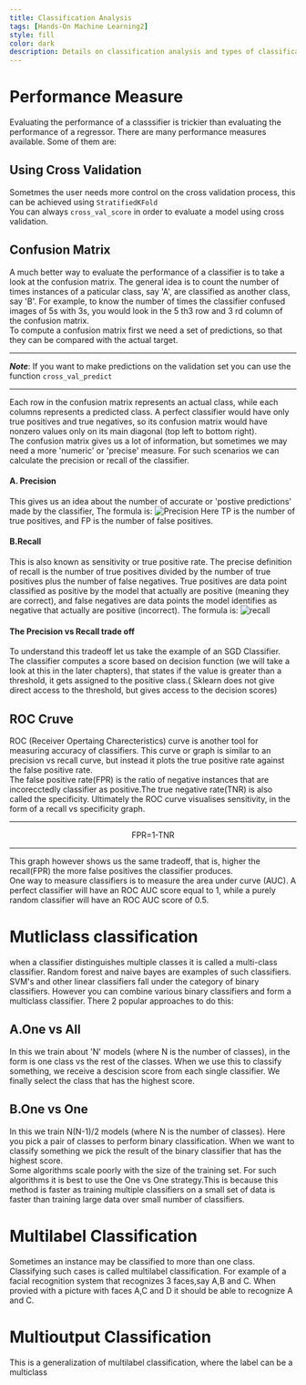 ```yaml
---
title: Classification Analysis
tags: [Hands-On Machine Learning2]
style: fill
color: dark
description: Details on classification analysis and types of classifications possible
---
```

# Performance Measure
Evaluating the performance of a classsifier is trickier than evaluating the performance of a regressor. There are many performance measures available. Some of them are:
## Using Cross Validation 
Sometmes the user needs more control on the cross validation process, this can be achieved using `StratifiedKFold`<br>  You can always `cross_val_score` in order to evaluate a model using cross validation. 
## Confusion Matrix
A much better way to evaluate the performance of a classifier is to take a look at the confusion matrix. The general idea is to count the number of times instances of a paticular class, say 'A', are classified as another class, say 'B'. For example, to know the number of times the classifier confused images of 5s with 3s, you would look in the 5 th3 row and 3 rd column of the confusion matrix. <br> To compute a confusion matrix first we need a set of predictions, so that they can be compared with the actual target. 

---
***Note***:  If you want to make predictions on the validation set you can use the function `cross_val_predict`

---
Each row in the confusion matrix represents an actual class, while each columns represents a predicted class. A perfect classifier would have only true positives and true negatives, so its confusion matrix would have nonzero values only on its main diagonal (top left to bottom right).<br>The confusion matrix gives us a lot of information, but sometimes we may need a more 'numeric' or 'precise' measure. For such scenarios we can calculate the precision or recall of the classifier. 
#### A. Precision 
This gives us an idea about the number of accurate or 'postive predictions' made by the classifier, The formula is: ![Precision](precision.png "Precision")
Here TP is the number of true positives, and FP is the number of false positives.
#### B.Recall 
This is also known as sensitivity or true positive rate. The precise definition of recall is the number of true positives divided by the number of true positives plus the number of false negatives. True positives are data point classified as positive by the model that actually are positive (meaning they are correct), and false negatives are data points the model identifies as negative that actually are positive (incorrect). The formula is:
![recall](recall.png "recall")
#### The Precision vs Recall trade off
To understand this tradeoff let us take the example of an SGD Classifier. The classifier computes a score based on decision function (we will take a look at this in the later chapters), that states if the value is greater than a threshold, it gets assigned to the positive class.( Sklearn does not give direct access to the threshold, but gives access to the decision scores)
## ROC Cruve
ROC (Receiver Opertaing Charecteristics) curve is another tool for measuring accuracy of classifiers. This curve or graph is similar to an precision vs recall curve, but instead it plots the true positive rate against the false positive rate.<br>The false positive rate(FPR) is the ratio of negative instances that are incorecctedly classifier as positive.The true negative rate(TNR) is also called the specificity. Ultimately the ROC curve visualises sensitivity, in the form of a recall vs specificity graph. 

---
<p align=center>FPR=1-TNR</p>

---

This graph however shows us the same tradeoff, that is,  higher the recall(FPR) the more false positives the classifier produces.<br> One way to measure classifiers is to measure the area under curve (AUC). A perfect classifier will have an ROC AUC score equal to 1, while a purely random classifier will have an ROC AUC score of 0.5.

# Mutliclass classification
when a classifier distinguishes multiple classes it is called a multi-class classifier. Random forest and naive bayes are examples of such classifiers. SVM's and other linear classifiers fall under the category of binary classifiers. However you can combine various binary classifiers and form a multiclass classifier. There 2 popular approaches to do this:
## A.One vs All
In this we train about 'N' models (where N is the number of classes), in the form is one class vs the rest of the classes. When we use this to classify something, we receive a descision score from each single classifier. We finally select the class that has the highest score.
## B.One vs One
In this we train N(N-1)/2 models (where N is the number of classes). Here you pick a pair of classes to perform binary classification. When we want to classify something we pick the result of the binary classifier that has the highest score.<br> Some algorithms scale poorly with the size of the training set. For such algorithms it is best to use the One vs One strategy.This is because this method is faster as training multiple classifiers on a small set of data is faster than training large data over small number of classifiers.
# Multilabel Classification
Sometimes an instance may be classified to more than one class. Classifying such cases is called multilabel classification. For example of a facial recognition system that recognizes 3 faces,say A,B and C. When provied with a picture with faces A,C and D it should be able to recognize A and C. 
# Multioutput Classification
This is a generalization of multilabel classification, where the label can be a multiclass